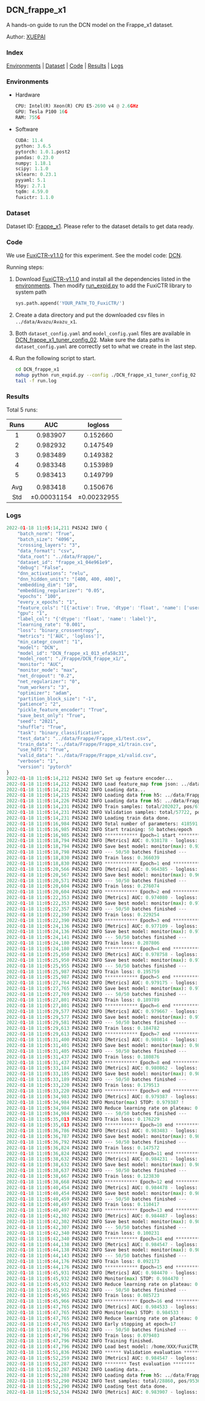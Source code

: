 ## DCN_frappe_x1

A hands-on guide to run the DCN model on the Frappe_x1 dataset.

Author: [XUEPAI](https://github.com/xue-pai)

### Index
[Environments](#Environments) | [Dataset](#Dataset) | [Code](#Code) | [Results](#Results) | [Logs](#Logs)

### Environments
+ Hardware

  ```python
  CPU: Intel(R) Xeon(R) CPU E5-2690 v4 @ 2.6GHz
  GPU: Tesla P100 16G
  RAM: 755G

  ```

+ Software

  ```python
  CUDA: 11.4
  python: 3.6.5
  pytorch: 1.0.1.post2
  pandas: 0.23.0
  numpy: 1.18.1
  scipy: 1.1.0
  sklearn: 0.23.1
  pyyaml: 5.1
  h5py: 2.7.1
  tqdm: 4.59.0
  fuxictr: 1.1.0
  ```

### Dataset
Dataset ID: [Frappe_x1](https://github.com/openbenchmark/BARS/blob/master/ctr_prediction/datasets/Frappe/README.md#Frappe_x1). Please refer to the dataset details to get data ready.

### Code

We use [FuxiCTR-v1.1.0](https://github.com/xue-pai/FuxiCTR/tree/v1.1.0) for this experiment. See the model code: [DCN](https://github.com/xue-pai/FuxiCTR/blob/v1.1.0/fuxictr/pytorch/models/DCN.py).

Running steps:

1. Download [FuxiCTR-v1.1.0](https://github.com/xue-pai/FuxiCTR/archive/refs/tags/v1.1.0.zip) and install all the dependencies listed in the [environments](#environments). Then modify [run_expid.py](./run_expid.py#L5) to add the FuxiCTR library to system path
    
    ```python
    sys.path.append('YOUR_PATH_TO_FuxiCTR/')
    ```

2. Create a data directory and put the downloaded csv files in `../data/Avazu/Avazu_x1`.

3. Both `dataset_config.yaml` and `model_config.yaml` files are available in [DCN_frappe_x1_tuner_config_02](./DCN_frappe_x1_tuner_config_02). Make sure the data paths in `dataset_config.yaml` are correctly set to what we create in the last step.

4. Run the following script to start.

    ```bash
    cd DCN_frappe_x1
    nohup python run_expid.py --config ./DCN_frappe_x1_tuner_config_02 --expid DCN_frappe_x1_013_efa58c31 --gpu 0 > run.log &
    tail -f run.log
    ```

### Results

Total 5 runs:

| Runs | AUC | logloss  |
|:--------------------:|:--------------------:|:--------------------:|
| 1 | 0.983907 | 0.152660  |
| 2 | 0.982932 | 0.147549  |
| 3 | 0.983489 | 0.149382  |
| 4 | 0.983348 | 0.153989  |
| 5 | 0.983413 | 0.149799  |
| | | | 
| Avg | 0.983418 | 0.150676 |
| Std | &#177;0.00031154 | &#177;0.00232955 |


### Logs
```python
2022-01-18 11:05:14,211 P45242 INFO {
    "batch_norm": "True",
    "batch_size": "4096",
    "crossing_layers": "3",
    "data_format": "csv",
    "data_root": "../data/Frappe/",
    "dataset_id": "frappe_x1_04e961e9",
    "debug": "False",
    "dnn_activations": "relu",
    "dnn_hidden_units": "[400, 400, 400]",
    "embedding_dim": "10",
    "embedding_regularizer": "0.05",
    "epochs": "100",
    "every_x_epochs": "1",
    "feature_cols": "[{'active': True, 'dtype': 'float', 'name': ['user', 'item', 'daytime', 'weekday', 'isweekend', 'homework', 'cost', 'weather', 'country', 'city'], 'type': 'categorical'}]",
    "gpu": "1",
    "label_col": "{'dtype': 'float', 'name': 'label'}",
    "learning_rate": "0.001",
    "loss": "binary_crossentropy",
    "metrics": "['AUC', 'logloss']",
    "min_categr_count": "1",
    "model": "DCN",
    "model_id": "DCN_frappe_x1_013_efa58c31",
    "model_root": "./Frappe/DCN_frappe_x1/",
    "monitor": "AUC",
    "monitor_mode": "max",
    "net_dropout": "0.2",
    "net_regularizer": "0",
    "num_workers": "3",
    "optimizer": "adam",
    "partition_block_size": "-1",
    "patience": "2",
    "pickle_feature_encoder": "True",
    "save_best_only": "True",
    "seed": "2021",
    "shuffle": "True",
    "task": "binary_classification",
    "test_data": "../data/Frappe/Frappe_x1/test.csv",
    "train_data": "../data/Frappe/Frappe_x1/train.csv",
    "use_hdf5": "True",
    "valid_data": "../data/Frappe/Frappe_x1/valid.csv",
    "verbose": "1",
    "version": "pytorch"
}
2022-01-18 11:05:14,212 P45242 INFO Set up feature encoder...
2022-01-18 11:05:14,212 P45242 INFO Load feature_map from json: ../data/Frappe/frappe_x1_04e961e9/feature_map.json
2022-01-18 11:05:14,212 P45242 INFO Loading data...
2022-01-18 11:05:14,215 P45242 INFO Loading data from h5: ../data/Frappe/frappe_x1_04e961e9/train.h5
2022-01-18 11:05:14,226 P45242 INFO Loading data from h5: ../data/Frappe/frappe_x1_04e961e9/valid.h5
2022-01-18 11:05:14,231 P45242 INFO Train samples: total/202027, pos/67604, neg/134423, ratio/33.46%, blocks/1
2022-01-18 11:05:14,231 P45242 INFO Validation samples: total/57722, pos/19063, neg/38659, ratio/33.03%, blocks/1
2022-01-18 11:05:14,231 P45242 INFO Loading train data done.
2022-01-18 11:05:16,984 P45242 INFO Total number of parameters: 418591.
2022-01-18 11:05:16,985 P45242 INFO Start training: 50 batches/epoch
2022-01-18 11:05:16,985 P45242 INFO ************ Epoch=1 start ************
2022-01-18 11:05:18,794 P45242 INFO [Metrics] AUC: 0.938178 - logloss: 0.589423
2022-01-18 11:05:18,794 P45242 INFO Save best model: monitor(max): 0.938178
2022-01-18 11:05:18,798 P45242 INFO --- 50/50 batches finished ---
2022-01-18 11:05:18,830 P45242 INFO Train loss: 0.366039
2022-01-18 11:05:18,830 P45242 INFO ************ Epoch=1 end ************
2022-01-18 11:05:20,566 P45242 INFO [Metrics] AUC: 0.964385 - logloss: 0.237764
2022-01-18 11:05:20,567 P45242 INFO Save best model: monitor(max): 0.964385
2022-01-18 11:05:20,571 P45242 INFO --- 50/50 batches finished ---
2022-01-18 11:05:20,604 P45242 INFO Train loss: 0.276074
2022-01-18 11:05:20,604 P45242 INFO ************ Epoch=2 end ************
2022-01-18 11:05:22,353 P45242 INFO [Metrics] AUC: 0.974080 - logloss: 0.184877
2022-01-18 11:05:22,353 P45242 INFO Save best model: monitor(max): 0.974080
2022-01-18 11:05:22,357 P45242 INFO --- 50/50 batches finished ---
2022-01-18 11:05:22,390 P45242 INFO Train loss: 0.229254
2022-01-18 11:05:22,390 P45242 INFO ************ Epoch=3 end ************
2022-01-18 11:05:24,136 P45242 INFO [Metrics] AUC: 0.977109 - logloss: 0.171899
2022-01-18 11:05:24,136 P45242 INFO Save best model: monitor(max): 0.977109
2022-01-18 11:05:24,141 P45242 INFO --- 50/50 batches finished ---
2022-01-18 11:05:24,180 P45242 INFO Train loss: 0.207806
2022-01-18 11:05:24,180 P45242 INFO ************ Epoch=4 end ************
2022-01-18 11:05:25,950 P45242 INFO [Metrics] AUC: 0.978758 - logloss: 0.168993
2022-01-18 11:05:25,950 P45242 INFO Save best model: monitor(max): 0.978758
2022-01-18 11:05:25,955 P45242 INFO --- 50/50 batches finished ---
2022-01-18 11:05:25,987 P45242 INFO Train loss: 0.195759
2022-01-18 11:05:25,987 P45242 INFO ************ Epoch=5 end ************
2022-01-18 11:05:27,764 P45242 INFO [Metrics] AUC: 0.979175 - logloss: 0.175415
2022-01-18 11:05:27,765 P45242 INFO Save best model: monitor(max): 0.979175
2022-01-18 11:05:27,769 P45242 INFO --- 50/50 batches finished ---
2022-01-18 11:05:27,801 P45242 INFO Train loss: 0.189789
2022-01-18 11:05:27,801 P45242 INFO ************ Epoch=6 end ************
2022-01-18 11:05:29,577 P45242 INFO [Metrics] AUC: 0.979667 - logloss: 0.180926
2022-01-18 11:05:29,577 P45242 INFO Save best model: monitor(max): 0.979667
2022-01-18 11:05:29,581 P45242 INFO --- 50/50 batches finished ---
2022-01-18 11:05:29,613 P45242 INFO Train loss: 0.184782
2022-01-18 11:05:29,613 P45242 INFO ************ Epoch=7 end ************
2022-01-18 11:05:31,400 P45242 INFO [Metrics] AUC: 0.980814 - logloss: 0.159869
2022-01-18 11:05:31,401 P45242 INFO Save best model: monitor(max): 0.980814
2022-01-18 11:05:31,405 P45242 INFO --- 50/50 batches finished ---
2022-01-18 11:05:31,437 P45242 INFO Train loss: 0.180876
2022-01-18 11:05:31,437 P45242 INFO ************ Epoch=8 end ************
2022-01-18 11:05:33,184 P45242 INFO [Metrics] AUC: 0.980862 - logloss: 0.158233
2022-01-18 11:05:33,185 P45242 INFO Save best model: monitor(max): 0.980862
2022-01-18 11:05:33,189 P45242 INFO --- 50/50 batches finished ---
2022-01-18 11:05:33,220 P45242 INFO Train loss: 0.179513
2022-01-18 11:05:33,220 P45242 INFO ************ Epoch=9 end ************
2022-01-18 11:05:34,983 P45242 INFO [Metrics] AUC: 0.979387 - logloss: 0.190057
2022-01-18 11:05:34,984 P45242 INFO Monitor(max) STOP: 0.979387 !
2022-01-18 11:05:34,984 P45242 INFO Reduce learning rate on plateau: 0.000100
2022-01-18 11:05:34,984 P45242 INFO --- 50/50 batches finished ---
2022-01-18 11:05:35,013 P45242 INFO Train loss: 0.176229
2022-01-18 11:05:35,013 P45242 INFO ************ Epoch=10 end ************
2022-01-18 11:05:36,786 P45242 INFO [Metrics] AUC: 0.983483 - logloss: 0.145844
2022-01-18 11:05:36,787 P45242 INFO Save best model: monitor(max): 0.983483
2022-01-18 11:05:36,792 P45242 INFO --- 50/50 batches finished ---
2022-01-18 11:05:36,824 P45242 INFO Train loss: 0.147572
2022-01-18 11:05:36,824 P45242 INFO ************ Epoch=11 end ************
2022-01-18 11:05:38,632 P45242 INFO [Metrics] AUC: 0.984231 - logloss: 0.143599
2022-01-18 11:05:38,632 P45242 INFO Save best model: monitor(max): 0.984231
2022-01-18 11:05:38,637 P45242 INFO --- 50/50 batches finished ---
2022-01-18 11:05:38,667 P45242 INFO Train loss: 0.123830
2022-01-18 11:05:38,668 P45242 INFO ************ Epoch=12 end ************
2022-01-18 11:05:40,454 P45242 INFO [Metrics] AUC: 0.984478 - logloss: 0.145871
2022-01-18 11:05:40,454 P45242 INFO Save best model: monitor(max): 0.984478
2022-01-18 11:05:40,459 P45242 INFO --- 50/50 batches finished ---
2022-01-18 11:05:40,497 P45242 INFO Train loss: 0.110417
2022-01-18 11:05:40,497 P45242 INFO ************ Epoch=13 end ************
2022-01-18 11:05:42,302 P45242 INFO [Metrics] AUC: 0.984487 - logloss: 0.148075
2022-01-18 11:05:42,302 P45242 INFO Save best model: monitor(max): 0.984487
2022-01-18 11:05:42,307 P45242 INFO --- 50/50 batches finished ---
2022-01-18 11:05:42,340 P45242 INFO Train loss: 0.100231
2022-01-18 11:05:42,340 P45242 INFO ************ Epoch=14 end ************
2022-01-18 11:05:44,138 P45242 INFO [Metrics] AUC: 0.984547 - logloss: 0.150780
2022-01-18 11:05:44,138 P45242 INFO Save best model: monitor(max): 0.984547
2022-01-18 11:05:44,143 P45242 INFO --- 50/50 batches finished ---
2022-01-18 11:05:44,176 P45242 INFO Train loss: 0.092173
2022-01-18 11:05:44,176 P45242 INFO ************ Epoch=15 end ************
2022-01-18 11:05:45,931 P45242 INFO [Metrics] AUC: 0.984470 - logloss: 0.153489
2022-01-18 11:05:45,932 P45242 INFO Monitor(max) STOP: 0.984470 !
2022-01-18 11:05:45,932 P45242 INFO Reduce learning rate on plateau: 0.000010
2022-01-18 11:05:45,932 P45242 INFO --- 50/50 batches finished ---
2022-01-18 11:05:45,965 P45242 INFO Train loss: 0.085723
2022-01-18 11:05:45,966 P45242 INFO ************ Epoch=16 end ************
2022-01-18 11:05:47,765 P45242 INFO [Metrics] AUC: 0.984533 - logloss: 0.153404
2022-01-18 11:05:47,765 P45242 INFO Monitor(max) STOP: 0.984533 !
2022-01-18 11:05:47,765 P45242 INFO Reduce learning rate on plateau: 0.000001
2022-01-18 11:05:47,765 P45242 INFO Early stopping at epoch=17
2022-01-18 11:05:47,765 P45242 INFO --- 50/50 batches finished ---
2022-01-18 11:05:47,796 P45242 INFO Train loss: 0.079403
2022-01-18 11:05:47,796 P45242 INFO Training finished.
2022-01-18 11:05:47,796 P45242 INFO Load best model: /home/XXX/FuxiCTR_github_v1.1/benchmarks/Frappe/DCN_frappe_x1/frappe_x1_04e961e9/DCN_frappe_x1_013_efa58c31.model
2022-01-18 11:05:51,836 P45242 INFO ****** Validation evaluation ******
2022-01-18 11:05:52,259 P45242 INFO [Metrics] AUC: 0.984547 - logloss: 0.150780
2022-01-18 11:05:52,287 P45242 INFO ******** Test evaluation ********
2022-01-18 11:05:52,287 P45242 INFO Loading data...
2022-01-18 11:05:52,288 P45242 INFO Loading data from h5: ../data/Frappe/frappe_x1_04e961e9/test.h5
2022-01-18 11:05:52,290 P45242 INFO Test samples: total/28860, pos/9536, neg/19324, ratio/33.04%, blocks/1
2022-01-18 11:05:52,290 P45242 INFO Loading test data done.
2022-01-18 11:05:52,534 P45242 INFO [Metrics] AUC: 0.983907 - logloss: 0.152660

```
